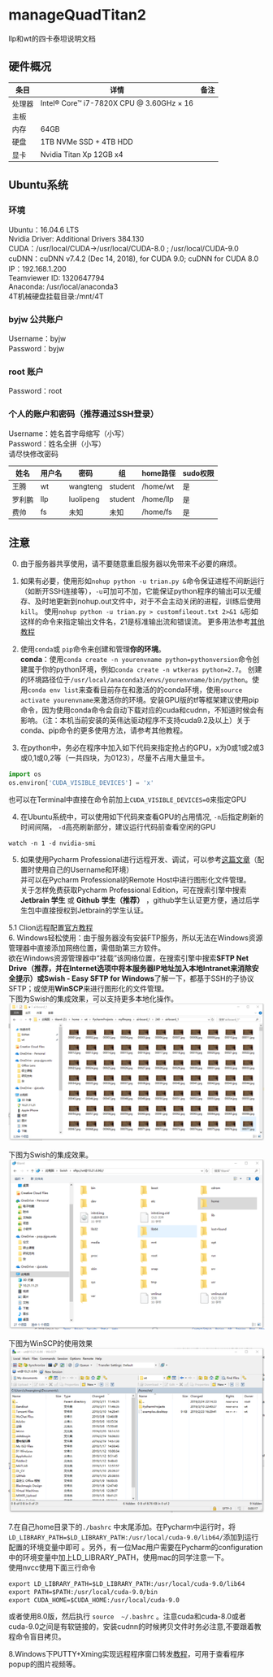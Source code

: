 # manageQuadTitan2
llp和wt的四卡泰坦说明文档

## 硬件概况

| 条目 | 详情 | 备注 |
| ------ | ------ | ------ |
| 处理器 | Intel® Core™ i7-7820X CPU @ 3.60GHz × 16  |  |
| 主板 |  |  |
| 内存 | 64GB |  |
| 硬盘 | 1TB NVMe SSD + 4TB HDD |  |
| 显卡 | Nvidia Titan Xp 12GB x4 |  |

## Ubuntu系统

### 环境
Ubuntu：16.04.6 LTS   
Nvidia Driver: Additional Drivers 384.130  
CUDA：/usr/local/CUDA->/usr/local/CUDA-8.0 ; /usr/local/CUDA-9.0  
cuDNN：cuDNN v7.4.2 (Dec 14, 2018), for CUDA 9.0; cuDNN for CUDA 8.0   
IP：192.168.1.200  
Teamviewer ID: 1320647794  
Anaconda: /usr/local/anaconda3  
4T机械硬盘挂载目录:/mnt/4T  

### byjw 公共账户
Username：byjw   
Password：byjw  

### root 账户   
Password：root 

### 个人的账户和密码（推荐通过SSH登录）
Username：姓名首字母缩写（小写）  
Password：姓名全拼（小写）  
请尽快修改密码  

| 姓名 | 用户名 | 密码 | 组 | home路径 | sudo权限  |
| ------ | ------ | ------ | ------ | ------ | ------ |
| 王腾 | wt | wangteng | student | /home/wt | 是 |
| 罗利鹏 | llp | luolipeng | student | /home/llp | 是 |
| 费帅 | fs | 未知 | 未知 | /home/fs | 是 |

## 注意
0. 由于服务器共享使用，请不要随意重启服务器以免带来不必要的麻烦。  

1. 如果有必要，使用形如`nohup python -u trian.py &`命令保证进程不间断运行（如断开SSH连接等），`-u`可加可不加，它能保证python程序的输出可以无缓存、及时地更新到nohup.out文件中，对于不会主动关闭的进程，训练后使用`kill`。  使用`nohup python -u trian.py > customfileout.txt 2>&1 &`形如这样的命令来指定输出文件名，21是标准输出流和错误流。
  更多用法参考[其他教程](https://blog.csdn.net/fang_chuan/article/details/82017470)
  
2. 使用`conda`或 `pip`命令来创建和管理**你的环境**。  
  **conda**：使用`conda create -n yourenvname python=pythonversion`命令创建属于你的python环境，例如`conda create -n wtkeras python=2.7`。 创建的环境路径位于`/usr/local/anaconda3/envs/yourenvname/bin/python`。使用`conda env list`来查看目前存在和激活的的conda环境，使用`source activate yourenvname`来激活你的环境。安装GPU版的tf等框架建议使用pip命令，因为使用conda命令会自动下载对应的cuda和cudnn，不知道时候会有影响。（注：本机当前安装的英伟达驱动程序不支持cuda9.2及以上）关于conda、pip命令的更多使用方法，请参考其他教程。 
    
3.  在python中，务必在程序中加入如下代码来指定抢占的GPU，x为0或1或2或3或0,1或0,2等（一共四块，为0123），尽量不占用大量显卡。    
```python
import os
os.environ['CUDA_VISIBLE_DEVICES'] = 'x' 
```  
  
  也可以在Terminal中直接在命令前加上`CUDA_VISIBLE_DEVICES=0`来指定GPU  
  
  
4. 在Ubuntu系统中，可以使用如下代码来查看GPU的占用情况, `-n`后指定刷新的时间间隔， `-d`高亮刷新部分，建议运行代码前查看空闲的GPU
```linux
watch -n 1 -d nvidia-smi
```
  
5. 如果使用Pycharm Professional进行远程开发、调试，可以参考[这篇文章](https://blog.csdn.net/yejingtao703/article/details/80292486)（配置时使用自己的Username和环境）  
  并可以在Pycharm Professional的Remote Host中进行图形化文件管理。  
  关于怎样免费获取Pycharm Professional Edition，可在搜索引擎中搜索 **Jetbrain 学生** 或 **Github 学生（推荐）**   ，github学生认证更方便，通过后学生包中直接授权到Jetbrain的学生认证。  
    
5.1 Clion远程配置[官方教程](https://www.jetbrains.com/help/clion/remote-projects-support.html)  
6. Windows轻松使用：由于服务器没有安装FTP服务，所以无法在Windows资源管理器中直接添加网络位置，需借助第三方软件。  
  欲在Windows资源管理器中“挂载”该网络位置，在搜索引擎中搜索**SFTP Net Drive（推荐，并在Internet选项中将本服务器IP地址加入本地Intranet来消除安全提示）**或**Swish - Easy SFTP for Windows**了解一下，都基于SSH的子协议SFTP；或使用**WinSCP**来进行图形化的文件管理。  
  下图为Swish的集成效果，可以支持更多本地化操作。  
  ![图片无法加载](https://raw.githubusercontent.com/chwangteng/manageQuadTitan/master/SFTP%20Net%20Drive.png)
  
  下图为Swish的集成效果。  
  ![图片无法加载](https://raw.githubusercontent.com/chwangteng/manageQuadTitan/master/swish.png)
  
  下图为WinSCP的使用效果  
  ![图片无法加载](https://raw.githubusercontent.com/chwangteng/manageQuadTitan/master/winscp.png)  
    
7.在自己home目录下的`./bashrc` 中末尾添加。在Pycharm中运行时，将 `LD_LIBRARY_PATH=$LD_LIBRARY_PATH:/usr/local/cuda-9.0/lib64/`添加到运行配置的环境变量中即可 。另外，有一位Mac用户需要在Pycharm的configuration中的环境变量中加上LD_LIBRARY_PATH，使用mac的同学注意一下。  
使用nvcc使用下面三行命令
```linux
export LD_LIBRARY_PATH=$LD_LIBRARY_PATH:/usr/local/cuda-9.0/lib64
export PATH=$PATH:/usr/local/cuda-9.0/bin
export CUDA_HOME=$CUDA_HOME:/usr/local/cuda-9.0
```
或者使用8.0版，然后执行 `source  ~/.bashrc` 。注意cuda和cuda-8.0或者cuda-9.0之间是有软链接的，安装cudnn的时候拷贝文件时务必注意,不要跟着教程命令盲目拷贝。


8.Windows下PUTTY+Xming实现远程程序窗口转发[教程](https://blog.csdn.net/u013554213/article/details/79885792)，可用于查看程序popup的图片视频等。  


